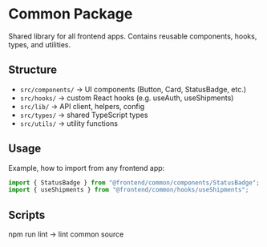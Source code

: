 # Common Package

Shared library for all frontend apps. Contains reusable components, hooks, types, and utilities.

## Structure

- `src/components/` → UI components (Button, Card, StatusBadge, etc.)
- `src/hooks/` → custom React hooks (e.g. useAuth, useShipments)
- `src/lib/` → API client, helpers, config
- `src/types/` → shared TypeScript types
- `src/utils/` → utility functions

## Usage

Example, how to import from any frontend app:

```ts
import { StatusBadge } from "@frontend/common/components/StatusBadge";
import { useShipments } from "@frontend/common/hooks/useShipments";
```

## Scripts

npm run lint → lint common source
